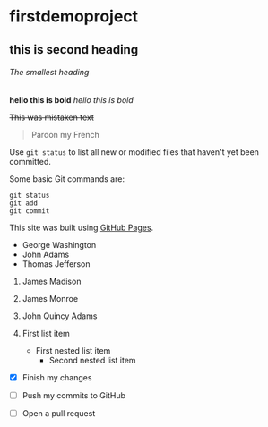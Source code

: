 # firstdemoproject
## this is second heading
###### The smallest heading

**hello this is bold**
*hello this is bold*

~~This was mistaken text~~

> Pardon my French

Use `git status` to list all new or modified files that haven't yet been committed.

Some basic Git commands are:
```
git status
git add
git commit
```
This site was built using [GitHub Pages](https://pages.github.com/).


- George Washington
- John Adams
- Thomas Jefferson

1. James Madison
2. James Monroe
3. John Quincy Adams


1. First list item
   - First nested list item
     - Second nested list item
     
- [x] Finish my changes
- [ ] Push my commits to GitHub
- [ ] Open a pull request


